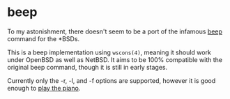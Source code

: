 # beep
To my astonishment, there doesn't seem to be a port of the infamous
[beep](http://github.com/johnath/beep/) command for the \*BSDs.

This is a beep implementation using `wscons(4)`, meaning it should work under
OpenBSD as well as NetBSD. It aims to be 100% compatible with the original beep
command, though it is still in early stages. 

Currently only the -r, -l, and -f options are supported, however it is good
enough to [play the piano](https://github.com/watsyurname529/linuxbeeppiano).
